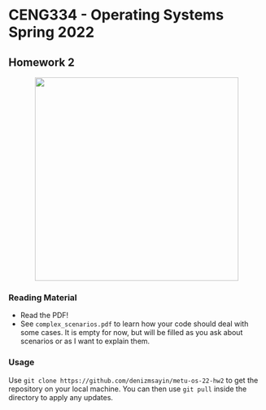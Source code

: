 # CENG334 - Operating Systems Spring 2022
## Homework 2

<p align="center">
  <img src=https://hardalist.net/wp-content/uploads/2021/09/Evrensel-Baris-Berkant-Komik-Karikaturler-Sergisi-2.jpg width=400 />
</p>

### Reading Material

* Read the PDF!
* See `complex_scenarios.pdf` to learn how your code should deal with some cases. It is empty for
  now, but will be filled as you ask about scenarios or as I want to explain them.

### Usage

Use `git clone https://github.com/denizmsayin/metu-os-22-hw2` to get the repository on your local
machine. You can then use `git pull` inside the directory to apply any updates.
